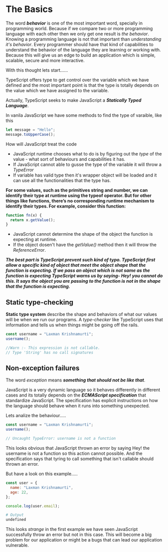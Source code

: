 # The Basics

The word **_behavior_** is one of the most important word, specially in programming world. Because if we compare two or more programming language with each other then we only get one result is _the behavior_. Knowing a programming language is not that important than _understanding it's behavior_. Every programmer should have that kind of capabilities to understand the behavior of the language they are learning or working with. Because this will give us an edge to build an application which is simple, scalable, secure and more interactive.

With this thought lets start......

TypeScript offers type to get control over the variable which we have defined and the most important point is that the type is totally depends on the value which we have assigned to the variable.

Actually, TypeScript seeks to make JavaScript a **_Statically Typed Language_**.

In vanila JavaScript we have some methods to find the type of varaible, like this

```js
let message = "Hello";
message.toUpperCase();
```

How will JavaScript treat the code

- JavaScript runtime chooses what to do is by figuring out the _type_ of the value - what sort of behaviours and capabilities it has.
- If JavaScript cannot able to gusse the type of the variable it will throw a _TypeError_
- If variable has valid type then it's wrapper object will be loaded and it can use all the functionalities that the type has.

**For some values, such as the primitives string and number, we can identify their type at runtime using the typeof operator. But for other things like functions, there’s no corresponding runtime mechanism to identify their types. For example, consider this function:**

```js
function fn(x) {
  return x.getValue();
}
```

- JavaScript cannot determine the shape of the object the function is expecting at runtime.
- If the object dosen't have the _getValue()_ method then it will throw the _ReferenceError_.

**_The best part is TypeScript prevent such kind of typo. TypeScript first allow a specific kind of object that meet the object shape that the function is expecting. If we pass an object which is not same as the function is expecting TypeScript warns us by saying- Hey! you cannot do this. It says the object you are passing to the function is not in the shape that the function is expecting._**

## Static type-checking

**Static type system** describe the shape and behaviors of what our values will be when we run our programs. A _type-checker_ like TypeScript uses that information and tells us when things might be going off the rails.

```ts
const username = "Laxman Krishnamurti";
username();

//Warn :- This expression is not callable.
// Type 'String' has no call signatures
```

## Non-exception failures

The word _exception_ means **_something that should not be like that_**.

JavaScript is a very dynamic language so it behaves differently in different cases and its totally depends on the **_ECMAScript specification_** that standardize JavaScript. The specification has explicit instructions on how the language should behave when it runs into something unexpected.

Lets analize the behaviour.....

```js
const username = "Laxman Krishnamurti";
username();

// Uncaught TypeError: username is not a function
```

This looks obvious that JavaScript thrown an error by saying Hey! the username is not a function so this action cannot possible. And the specification says that tyring to call something that isn't callable should thrown an error.

But have a look on this example.....

```js
const user = {
  name: "Laxman Krishnamurti",
  age: 22,
};

console.log(user.email);
```

```bash
# Output
undefined
```

This looks _strange_ in the first example we have seen JavaScript successfully throw an error but not in this case. This will become a big problem for our application or might be a bugs that can lead our application vulnerable.
